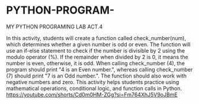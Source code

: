 # PYTHON-PROGRAM-
MY PYTHON PROGRAMING LAB ACT.4

In this activity, students will create a function called check_number(num), which determines whether a given number is odd or even. The function will use an if-else statement to check if the number is divisible by 2 using the modulo operator (%). If the remainder when divided by 2 is 0, it means the number is even, otherwise, it is odd. When calling check_number (4), the program should print "4 is an Even number.", whereas calling check_number (7) should print "7 is an Odd number.". The function should also work with negative numbers and zero. This activity helps students practice using mathematical operations, conditional logic, and function calls in Python.
https://youtube.com/shorts/Cd0m0HM-ZGg?si=Fm764XhJ5V9oJBmE
